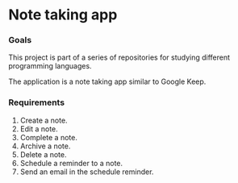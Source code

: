 # Note taking app

### Goals

This project is part of a series of repositories for studying different programming languages.

The application is a note taking app similar to Google Keep.

### Requirements

1. Create a note.
2. Edit a note.
3. Complete a note.
4. Archive a note.
5. Delete a note.
6. Schedule a reminder to a note.
7. Send an email in the schedule reminder.